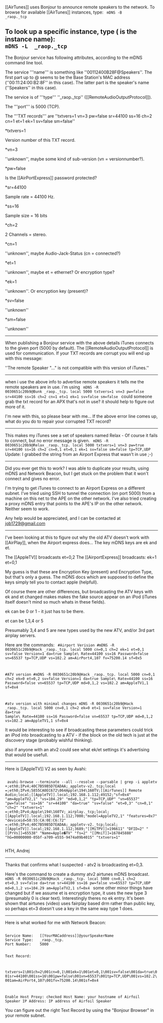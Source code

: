 [[AirTunes]] uses Bonjour to announce remote speakers to the network. To browse for available [[AirTunes]] instances, type:
<code>
mDNS -B _raop._tcp
</code>

To look up a specific instance, type (<name> is the instance name):
<code>
mDNS -L <name> _raop._tcp
</code>
----
The Bonjour service has following attributes, according to the mDNS command line tool. 


The service '''name''' is something like ''00112400B28F@Speakers''. The first part up to @ seems to be the Base Station's MAC address (''00:11:24:00:B2:8F'' in this case). The latter part is the speaker's name (''Speakers'' in this case).

The service is of '''type''' ''_raop._tcp'' ([[RemoteAudioOutputProtocol]]).

The '''port''' is 5000 (TCP).


The '''TXT records''' are ''txtvers=1 vn=3 pw=false sr=44100 ss=16 ch=2 cn=1 et=1 ek=1 sv=false sm=false''


*txtvers=1

Version number of this TXT record.

*vn=3

''unknown'', maybe some kind of sub-version (vn = versionnumber?).

*pw=false

Is the [[AirPortExpress]] password protected?


*sr=44100

Sample rate = 44100 Hz.

*ss=16

Sample size = 16 bits

*ch=2

2 Channels = stereo.

*cn=1

''unknown'', maybe Audio-Jack-Status (cn = connected?)

*et=1

''unknown'', maybe et = ethernet? Or encryption type?

*ek=1

''unknown''. Or encryption key (present)?

*sv=false

''unknown''

*sm=false

''unknown''



----

When publishing a Bonjour service with the above details iTunes connects to the given port (5000 by default). The [[RemoteAudioOutputProtocol]] is used for communication. If your TXT records are corrupt you will end up with  this message:


''The remote Speaker "..." is not compatible with this version of iTunes.''

----

when i use the above info to advertise remote speakers it tells me the remote speakers are in use. i'm using 
<code>
mDNS -R 0030651c20b9@Bunk _raop._tcp. local 5000 txtvers=1 vn=3 pw=false sr=44100 
    ss=16 ch=2 cn=1 et=1 ek=1 sv=false sm=false
</code>
could someone grab the txt record for an APX that's not in use? it should help to figure out more of it.

I'm new with this, so please bear with me... If the above error line comes up, what do you do to repair your corrupted TXT record?

----

This makes my iTunes see a set of speakers named Relax - Of course it fails to connect, but no error message is given.
<code>
mDNS -R 0030651c20b9@Relax _raop._tcp. local 5000 txtvers=1 vn=3 pw=true sr=44100
    ss=16 ch=2 cn=0,1 et=0,1 ek=1 sv=false sm=false tp=TCP,UDP
</code>
Update: I grabbed the string from an Airport Express that wasn't in use ;-)


----


Did you ever get this to work?  I was able to duplicate your results, using mDNS and Network Beacon, but I get stuck on the problem that it won't connect and gives no error.  

I'm trying to get iTunes to connect to an Airport Express on a different subnet.   I've tried using SSH to tunnel the connection (on port 5000) from a machine on this net to the APE on the other network. I've also tried creating a proxy mDNS entry that points to the APE's IP on the other network.  Neither seem to work.


Any help would be appreciated, and I can be contacted at job1729@gmail.com


----


I've been looking at this to figure out why the old ATV doesn't work with [[AirPlay]], when the Airport express does... The key mDNS keys are ek and et.

The [[AppleTV]] broadcasts   et=0,2
The [[AirportExpress]] broadcasts:  ek=1 et=0,1

My guess is that these are Encryption Key (present) and Encryption Type, but that's only a guess. The mDNS docs which are supposed to define the keys simply tell you to contact apple (helpfull).

Of course there are other differences, but broadcasting the ATV keys with ek and et changed makes makes the fake source appear on an iPod (iTunes itself doesn't mind so much whats in these fields).

ek can be 0 or 1 - it just has to be there.

et can be 1,3,4 or 5

Presumably 3,4 and 5 are new types used by the new ATV, and/or 3rd part airplay servers.


Here are the commands:
<code>
#Airport Verision
#mDNS -R 0030651c20b9@Hack _raop._tcp. local 5000 cn=0,1 ch=2 ek=1 et=0,1 sv=false Version=1 da=true Sample\ Rate=44100 ss=16 Password=false vn=65537 tp=TCP,UDP vs=102.2 am=AirPort4,107 fv=75200.14 sf=0x5

#ATV version
#mDNS -R 0030651c20b9@Hack _raop._tcp. local 5000 cn=0,1 ch=2 ek=0 et=0,2 sv=false Version=1 da=true Sample\ Rate=44100 ss=16 Password=false vn=65537 tp=TCP,UDP md=0,1,2 vs=102.2 am=AppleTV1,1 sf=0x4

#atv version with minimal changes
 mDNS -R 0030651c20b9@Hack _raop._tcp. local 5000 cn=0,1 ch=2 ek=0  et=1 sv=false Version=1 da=true Sample\ Rate=44100 ss=16 Password=false vn=65537 tp=TCP,UDP md=0,1,2 vs=102.2 am=AppleTV1,1 sf=0x4
</code>

It would be interesting to see if broadcasting these parameters could trick an iPod into broadcasting to a ATV - if the block on the old tech is just at the discovery stage (probably wishful thinking).

also if anyone with an atv2 could see what ek/et settings it's advertising that would be usefull.

----

Here is [[AppleTV]] V2 as seen by Avahi:

<code>
 avahi-browse --terminate --all --resolve --parsable | grep -i appletv
+;eth0;IPv4;40C7B59B5D7EADAA;_appletv-v2._tcp;local
=;eth0;IPv4;5855CA0EC672\064Apple\194\160TV;[[AirTunes]] Remote Audio;local;[[AppleTV]].local;192.168.1.112;49152;"sf=0x4" "am=AppleTV2,1" "vs=104.29" "md=0,1,2" "tp=TCP,UDP" "vn=65537" "pw=false" "ss=16" "sr=44100" "da=true" "sv=false" "et=0,3" "cn=0,1" "ch=2" "txtvers=1"
=;eth0;IPv4;Apple\194\160TV;_airplay._tcp;local;[[AppleTV]].local;192.168.1.112;7000;"model=AppleTV2,1" "features=0x7" "deviceid=58:55:CA:0E:C6:72"
=;eth0;IPv4;40C7B59B5D7EADAA;_appletv-v2._tcp;local;[[AppleTV]].local;192.168.1.112;3689;"[[MiTPV]]=196611" "DFID=2" "[[PrVs]]=65538" "Name=Apple�TV" "fs=2" "[[MniT]]=167845888" "hG=00000000-05bf-a709-e555-9474a09b4015" "txtvers=1"
 </code>

HTH, Andrej                         

----
Thanks that confirms what I suspected - atv2 is broadcasting et=0,3.

Here's the command to create a dummy atv2 airtunes mDNS broadcast.
<code>
mDNS -R 0030651c20b9@Hack _raop._tcp. local 5000 cn=0,1 ch=2 et=0,3  sv=false da=true sr=44100 ss=16 pw=false vn=65537 tp=TCP,UDP md=0,1,2 vs=104.29 am=AppleTV2,1 sf=0x4
 </code>
some other minor things have changed but if we assume et is encryption type, it uses the new type 3 (presumably 0 is clear text). Interestingly theres no ek entry. It's been shown that airtunes (video) uses fairplay based drm rather than public key, so perhaps et=3 doesn't use a key in the same way type 1 does.

----

Here is what worked for me with Network Beacon:

<code>
Service Name:	[[YourMACaddress]]@yourSpeakerName
Service Type:	_raop._tcp.
Port Number:	5000

Text Record:

txtvers=1\001ch=2\001cn=0,1\001ek=1\001et=0,1\001sv=false\001da=true\001sr=44100\001ss=16\001pw=false\001vn=65537\001tp=TCP,UDP\001vs=102.2\001am=AirPort4,107\001fv=75200.14\001sf=0x4

Enable Host Proxy:	checked
Host Name:		your hostname of Airfoil Speaker
IP Address:		IP address of Airfoil Speaker
</code>

You can figure out the right Text Record by using the "Bonjour Browser" in your remote subnet.